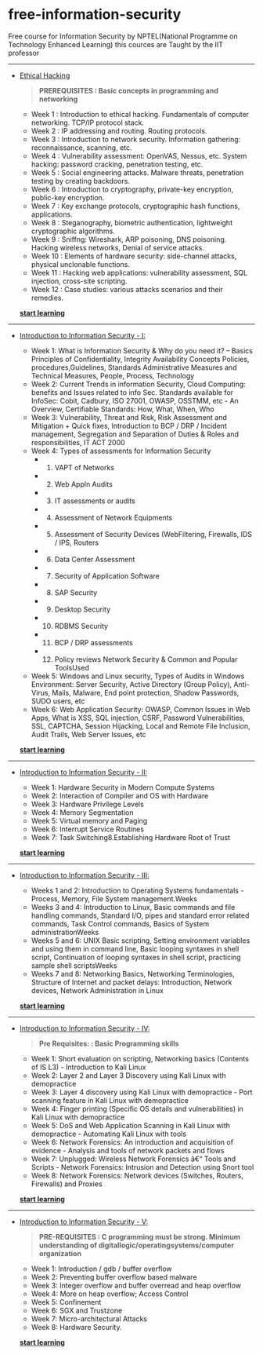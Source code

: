 # free-information-security
Free course for Information Security by NPTEL(National Programme on Technology Enhanced Learning)
this cources are Taught by the IIT professor

**** 


- [Ethical Hacking](https://nptel.ac.in/courses/106/105/106105217/)
   >**PREREQUISITES : Basic concepts in programming and networking**
   
   - Week 1  :  Introduction to ethical hacking. Fundamentals of computer networking. TCP/IP protocol stack.
   - Week 2  :  IP addressing and routing. Routing protocols.
   - Week 3  :  Introduction to network security. Information gathering: reconnaissance, scanning, etc.
   - Week 4  :  Vulnerability assessment: OpenVAS, Nessus, etc. System hacking: password cracking, penetration testing, etc.
   - Week 5  :  Social engineering attacks. Malware threats, penetration testing by creating backdoors.
   - Week 6  :  Introduction to cryptography, private-key encryption, public-key encryption.
   - Week 7  :  Key exchange protocols, cryptographic hash functions, applications.
   - Week 8  :  Steganography, biometric authentication, lightweight cryptographic algorithms.
   - Week 9  :  Sniffng: Wireshark, ARP poisoning, DNS poisoning. Hacking wireless networks, Denial of service attacks.
   - Week 10  :  Elements of hardware security: side-channel attacks, physical unclonable functions.
   - Week 11  :  Hacking web applications: vulnerability assessment, SQL injection, cross-site scripting.
   - Week 12  :  Case studies: various attacks scenarios and their remedies.
   
   **[start learning](https://nptel.ac.in/courses/106/105/106105217/)**

**** 

- [Introduction to Information Security - I:](https://nptel.ac.in/courses/106/106/106106129/)
 
   - Week 1:  What is Information Security & Why do you need it? – Basics Principles of Confidentiality, Integrity Availability Concepts Policies, procedures,Guidelines, Standards Administrative Measures and Technical Measures, People, Process, Technology
   - Week 2:  Current Trends in information Security, Cloud Computing: benefits and Issues related to info Sec. Standards available for InfoSec: Cobit, Cadbury, ISO 27001, OWASP, OSSTMM, etc - An Overview, Certifiable Standards: How, What, When, Who
   - Week 3:  Vulnerability, Threat and Risk, Risk Assessment and Mitigation + Quick fixes, Introduction to BCP / DRP / Incident management, Segregation and Separation of Duties & Roles and responsibilities, IT ACT 2000
   - Week 4:  Types of assessments for Information Security
       - 1. VAPT of Networks
       - 2. Web Appln Audits 
       - 3. IT assessments or audits 
       - 4. Assessment of Network Equipments
       - 5. Assessment of Security Devices (WebFiltering, Firewalls, IDS / IPS, Routers
       - 6. Data Center Assessment 
       - 7. Security of Application Software
       - 8. SAP Security
       - 9. Desktop Security
       - 10. RDBMS Security
       - 11. BCP / DRP assessments
       - 12. Policy reviews Network Security & Common and Popular ToolsUsed
    - Week 5:  Windows and Linux security, Types of Audits in Windows Environment: Server Security, Active Directory (Group Policy), Anti-Virus, Mails, Malware, End point protection, Shadow Passwords, SUDO users, etc
    - Week 6:  Web Application Security: OWASP, Common Issues in Web Apps, What is XSS, SQL injection, CSRF, Password Vulnerabilities, SSL, CAPTCHA, Session Hijacking, Local and Remote File Inclusion, Audit Trails, Web Server Issues, etc



   **[start learning](https://nptel.ac.in/courses/106/106/106106129/)**

**** 

- [Introduction to Information Security - II:](https://nptel.ac.in/courses/106/106/106106141/)
    - Week 1:  Hardware Security in Modern Compute Systems
    - Week 2:  Interaction of Compiler and OS with Hardware 
    - Week 3:  Hardware Privilege Levels 
    - Week 4:  Memory Segmentation
    - Week 5:  Virtual memory and Paging 
    - Week 6:  Interrupt Service Routines
    - Week 7:  Task Switching8.Establishing Hardware Root of Trust

   **[start learning](https://nptel.ac.in/courses/106/106/106106141/)**

**** 

- [Introduction to Information Security - III:](https://nptel.ac.in/courses/106/106/106106157/)
    - Weeks 1 and 2:  Introduction to Operating Systems fundamentals - Process, Memory, File System management.Weeks 
    - Weeks 3 and 4:  Introduction to Linux,  Basic commands and file handling commands, Standard I/O, pipes and standard error related commands, Task Control commands, Basics of System administrationWeeks 
    - Weeks 5 and 6:  UNIX Basic scripting, Setting environment variables and using them in command line, Basic looping syntaxes in shell script, Continuation of looping syntaxes in shell script, practicing sample shell scriptsWeeks 
    - Weeks 7 and 8:  Networking Basics, Networking Terminologies, Structure of Internet and packet delays: Introduction, Network devices, Network Administration in Linux

  **[start learning](https://nptel.ac.in/courses/106/106/106106157/)**


**** 

- [Introduction to Information Security - IV:](https://nptel.ac.in/courses/106/106/106106178/)
    >**Pre Requisites:  : Basic Programming skills**
    - Week 1:  Short evaluation on scripting, Networking basics (Contents of IS L3) - Introduction to Kali Linux
    - Week 2:  Layer 2 and Layer 3 Discovery using Kali Linux with demopractice
    - Week 3:  Layer 4 discovery using Kali Linux with demopractice - Port scanning feature in Kali Linux with demopractice
    - Week 4:  Finger printing (Specific OS details and vulnerabilities) in Kali Linux with demopractice
    - Week 5:  DoS and Web Application Scanning in Kali Linux with demopractice - Automating Kali Linux with tools
    - Week 6:  Network Forensics: An introduction and acquisition of evidence - Analysis and tools of network packets and flows
    - Week 7:  Unplugged: Wireless Network Forensics â€“ Tools and Scripts - Network Forensics: Intrusion and Detection using Snort tool
    - Week 8:  Network Forensics: Network devices (Switches, Routers, Firewalls) and Proxies

  **[start learning](https://nptel.ac.in/courses/106/106/106106178/)**

**** 


- [Introduction to Information Security - V:](https://nptel.ac.in/courses/106/106/106106199/)
    >**PRE-REQUISITES : C programming must be strong. Minimum understanding of digitallogic/operatingsystems/computer organization**
    - Week 1:  Introduction / gdb / buffer overflow
    - Week 2:  Preventing buffer overflow based malware
    - Week 3:  Integer overflow and buffer overread and heap overflow
    - Week 4:  More on heap overflow; Access Control
    - Week 5:  Confinement
    - Week 6:  SGX and Trustzone
    - Week 7:  Micro-architectural Attacks
    - Week 8:  Hardware Security.

  **[start learning](https://nptel.ac.in/courses/106/106/106106199/)**
  
  
